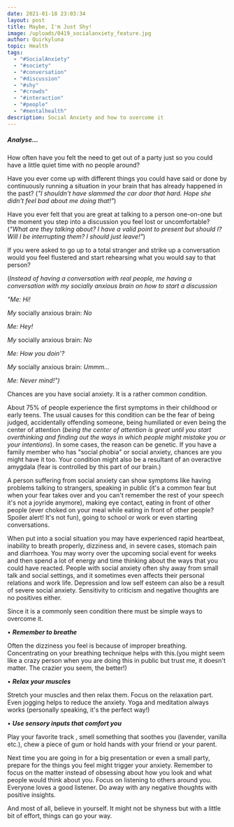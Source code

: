 ```yaml
---
date: 2021-01-18 23:03:34
layout: post
title: Maybe, I'm Just Shy!
image: /uploads/0419_socialanxiety_feature.jpg
author: Quirkyluna
topic: Health
tags:
  - "#SocialAnxiety"
  - "#society"
  - "#conversation"
  - "#discussion"
  - "#shy"
  - "#crowds"
  - "#interaction"
  - "#people"
  - "#mentalhealth"
description: Social Anxiety and how to overcome it
---
```

##### **Analyse...**

How often have you felt the need to get out of a party just so you could have a little quiet time with no people around?

Have you ever come up with different things you could have said or done by continuously running a situation in your brain that has already happened in the past? (*"I shouldn't have slammed the car door that hard. Hope she didn't feel bad about me doing that!"*)

Have you ever felt that you are great at talking to a person one-on-one but the moment you step into a discussion you feel lost or uncomfortable? (*"What are they talking about? I have a valid point to present but should I? Will I be interrupting them? I should just leave!"*)

If you were asked to go up to a total stranger and strike up a conversation would you feel flustered and start rehearsing what you would say to that person?

(*Instead of having a conversation with real people, me having a conversation with my socially anxious brain on how to start a discussion*

*"Me: Hi!* 

*My* socially anxious brain: *No*

*Me: Hey!*

*My* socially anxious brain: *No*

*Me: How you doin'?*

*My* socially anxious brain: *Ummm...* 

*Me: Never mind!")*

Chances are you have social anxiety. It is a rather common condition.

About 75% of people experience the first symptoms in their childhood or early teens. The usual causes for this condition can be the fear of being judged, accidentally offending someone, being humiliated or even being the center of attention (*being the center of attention is great until you start overthinking and finding out the ways in which people might mistake you or your intentions*).
In some cases, the reason can be genetic. If you have a family member who has "social phobia" or social anxiety, chances are you might have it too. Your condition might also be a resultant of an overactive amygdala (fear is controlled by this part of our brain.)

A person suffering from social anxiety can show symptoms like having problems talking to strangers, speaking in public (it's a common fear but when your fear takes over and you can't remember the rest of your speech it's not a joyride anymore), making eye contact, eating in front of other people (ever choked on your meal while eating in front of other people? Spoiler alert! It's not fun), going to school or work or even starting conversations.

When put into a social situation  you may have experienced rapid heartbeat, inability to breath properly, dizziness and, in severe cases, stomach pain and diarrhoea. You may worry over the upcoming social event for weeks and then spend a lot of energy and time thinking about the ways that you could have reacted. People with social anxiety often shy away from small talk and social settings, and it sometimes even affects their personal relations and work life. Depression and low self esteem can also be a result of severe social anxiety. Sensitivity to criticism and negative thoughts are no positives either.

Since it is a commonly seen condition there must be simple ways to overcome it.

• ***Remember to breathe***

Often the dizziness you feel is because of improper breathing. Concentrating on your breathing technique helps with this.(you might seem like a crazy person when you are doing this in public but trust me, it doesn't matter. The crazier you seem, the better!)

• ***Relax your muscles***

Stretch your muscles and then relax them. Focus on the relaxation part. Even jogging helps to reduce the anxiety. Yoga and meditation always works (personally speaking, it's the perfect way!)

• ***Use sensory inputs that comfort you***

Play your favorite track , smell something that soothes you (lavender, vanilla etc.), chew a piece of gum or hold hands with your friend or your parent.

Next time you are going in for a big presentation or even a small party, prepare for the things you feel might trigger your anxiety. Remember to focus on the matter instead of obsessing about how you look and what people would think about you. Focus on listening to others around you. Everyone loves a good listener. Do away with any negative thoughts with positive insights.

And most of all, believe in yourself. It might not be shyness but with a little bit of effort, things can go your way.